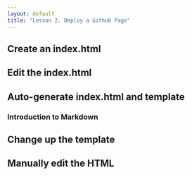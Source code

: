 ```yaml
---
layout: default
title: "Lesson 2. Deploy a Github Page"
---
```


## Create an index.html


## Edit the index.html


## Auto-generate index.html and template


### Introduction to Markdown



## Change up the template



## Manually edit the HTML
